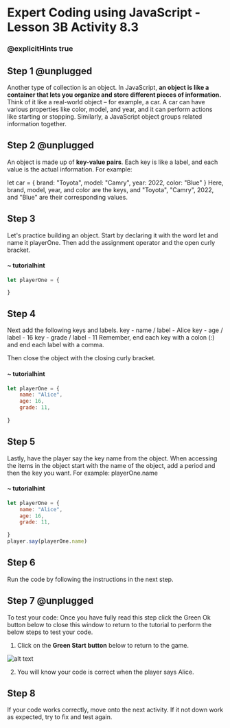 # Expert Coding using JavaScript - Lesson 3B Activity 8.3

### @explicitHints true

## Step 1 @unplugged
Another type of collection is an object. In JavaScript, **an object is like a container that lets you organize and store different pieces of information.** Think of it like a real-world object – for example, a car. A car can have various properties like color, model, and year, and it can perform actions like starting or stopping. Similarly, a JavaScript object groups related information together.

## Step 2 @unplugged
An object is made up of **key-value pairs**. Each key is like a label, and each value is the actual information. For example:

let car = {
    brand: "Toyota",
    model: "Camry",
    year: 2022,
    color: "Blue"
}
Here, brand, model, year, and color are the keys, and "Toyota", "Camry", 2022, and "Blue" are their corresponding values.

## Step 3
Let's practice building an object.  Start by declaring it with the word let and name it playerOne. Then add the assignment operator and the open curly bracket. 

#### ~ tutorialhint

```javascript
let playerOne = {

}
```
## Step 4
Next add the following keys and labels. 
key - name  / label - Alice
key - age  /  label - 16
key - grade / label - 11
Remember, end each key with a colon (:) and end each label with a comma. 

Then close the object with the closing curly bracket.

#### ~ tutorialhint

```javascript
let playerOne = {
    name: "Alice",
    age: 16,
    grade: 11,
    
}

```

## Step 5
Lastly, have the player say the key name from the object.  When accessing the items in the object start with the name of the object, add a period and then the key you want. 
For example:
playerOne.name

#### ~ tutorialhint

```javascript
let playerOne = {
    name: "Alice",
    age: 16,
    grade: 11,
    
}
player.say(playerOne.name)
```
## Step 6
Run the code by following the instructions in the next step.


## Step 7 @unplugged
To test your code:
Once you have fully read this step click the Green Ok button below to close this window to return to the tutorial to perform the below steps to test your code.

1. Click on the **Green Start button** below to return to the game.



![alt text](https://expertjs.codingcredentials.com/Lesson1/1.1/1.JPG?raw=true  "Start")

2.  You will know your code is correct when the player says Alice. 



## Step 8
 If your code works correctly, move onto the next activity. 
 If it not down work as expected, try to fix and test again.